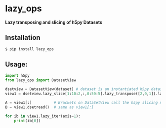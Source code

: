 # lazy_ops

<strong>Lazy transposing and slicing of h5py Datasets</strong>

## Installation

```bash
$ pip install lazy_ops
```

## Usage:

```python
import h5py
from lazy_ops import DatasetView

dsetview = DatasetView(dataset) # dataset is an instantiated h5py dataset
view1 = dsetview.lazy_slice[1:10:2,:,0:50:5].lazy_transpose([2,0,1]).lazy_slice[25:55,1,1:4:1,:].lazy_transpose()

A = view1[:]          # Brackets on DataSetView call the h5py slicing method, that returns the data
B = view1.dsetread()  # same as view1[:]

for ib in view1.lazy_iter(axis=1):
    print(ib[0])

```



